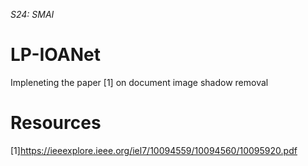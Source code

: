 _S24: SMAI_
# LP-IOANet

Impleneting the paper [1] on document image shadow removal

# Resources
[1]https://ieeexplore.ieee.org/iel7/10094559/10094560/10095920.pdf